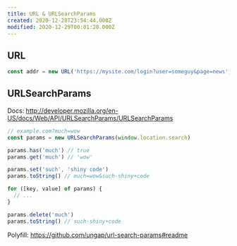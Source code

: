 ```yaml
---
title: URL & URLSearchParams
created: 2020-12-28T23:54:44.000Z
modified: 2020-12-29T00:01:28.000Z
---
```


## URL

```js
const addr = new URL('https://mysite.com/login?user=someguy&page=news')
```

## URLSearchParams

Docs: http://developer.mozilla.org/en-US/docs/Web/API/URLSearchParams/URLSearchParams

```js
// example.com?much=wow
const params = new URLSearchParams(window.location.search)

params.has('much') // true
params.get('much') // 'wow'

params.set('such', 'shiny code')
params.toString() // much=wow&such-shiny+code

for ([key, value] of params) {
  // ...
}

params.delete('much')
params.toString() // such-shiny+code
```

Polyfill: https://github.com/ungap/url-search-params#readme
